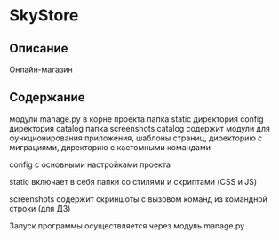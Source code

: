 # SkyStore

## Описание

Онлайн-магазин

## Содержание

модули manage.py в корне проекта
папка static
директория config
директория catalog
папка screenshots
catalog содержит модули для функционирования приложения, шаблоны страниц, директорию с миграциями, директорию с кастомными командами

config с основными настройками проекта

static включает в себя папки со стилями и скриптами (CSS и JS)

screenshots содержит скриншоты с вызовом команд из командной строки (для ДЗ)

Запуск программы осуществляется через модуль manage.py
